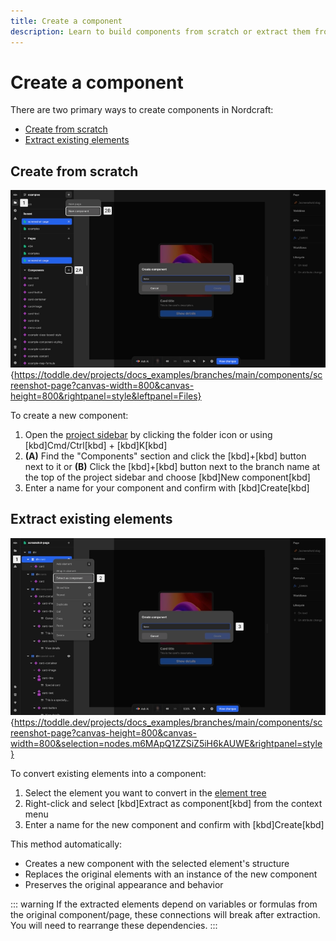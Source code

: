 ```yaml
---
title: Create a component
description: Learn to build components from scratch or extract them from existing elements to create reusable, consistent patterns in your Nordcraft project.
---
```


# Create a component

There are two primary ways to create components in Nordcraft:

- [Create from scratch](#create-from-scratch)
- [Extract existing elements](#extract-existing-elements)

## Create from scratch

![Create from scratch|16/9](create-from-scratch.webp){https://toddle.dev/projects/docs_examples/branches/main/components/screenshot-page?canvas-width=800&canvas-height=800&rightpanel=style&leftpanel=Files}

To create a new component:

1. Open the [project sidebar](/the-editor/project-sidebar) by clicking the folder icon or using [kbd]Cmd/Ctrl[kbd] + [kbd]K[kbd]
2. **(A)** Find the "Components" section and click the [kbd]+[kbd] button next to it or
   **(B)** Click the [kbd]+[kbd] button next to the branch name at the top of the project sidebar and choose [kbd]New component[kbd]
3. Enter a name for your component and confirm with [kbd]Create[kbd]

## Extract existing elements

![Extract as component|16/9](extract-as-component.webp){https://toddle.dev/projects/docs_examples/branches/main/components/screenshot-page?canvas-height=800&canvas-width=800&selection=nodes.m6MApQ1ZZSiZ5iH6kAUWE&rightpanel=style}

To convert existing elements into a component:

1. Select the element you want to convert in the [element tree](/the-editor/element-tree)
2. Right-click and select [kbd]Extract as component[kbd] from the context menu
3. Enter a name for the new component and confirm with [kbd]Create[kbd]

This method automatically:

- Creates a new component with the selected element's structure
- Replaces the original elements with an instance of the new component
- Preserves the original appearance and behavior

::: warning
If the extracted elements depend on variables or formulas from the original component/page, these connections will break after extraction. You will need to rearrange these dependencies.
:::
